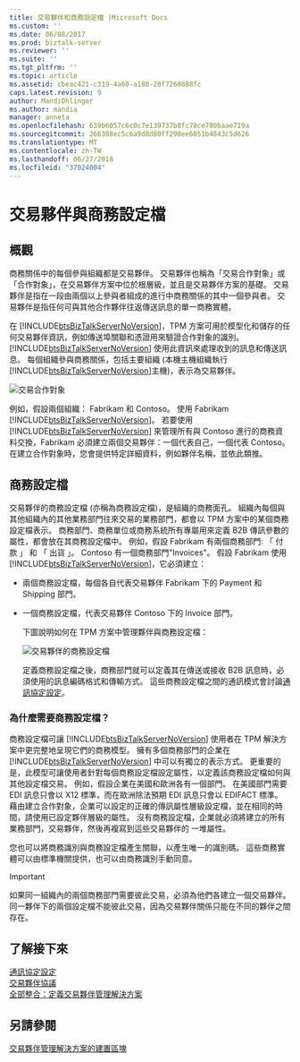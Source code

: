 ```yaml
---
title: 交易夥伴和商務設定檔 |Microsoft Docs
ms.custom: ''
ms.date: 06/08/2017
ms.prod: biztalk-server
ms.reviewer: ''
ms.suite: ''
ms.tgt_pltfrm: ''
ms.topic: article
ms.assetid: cbeac421-c319-4a60-a188-28f7268888fc
caps.latest.revision: 9
author: MandiOhlinger
ms.author: mandia
manager: anneta
ms.openlocfilehash: 639b6057c6c0c7e139737b8fc78ce780baae719a
ms.sourcegitcommit: 266308ec5c6a9d8d80ff298ee6051b4843c5d626
ms.translationtype: MT
ms.contentlocale: zh-TW
ms.lasthandoff: 06/27/2018
ms.locfileid: "37024004"
---
```

# <a name="trading-partners-and-business-profiles"></a>交易夥伴與商務設定檔

## <a name="overview"></a>概觀
商務關係中的每個參與組織都是交易夥伴。 交易夥伴也稱為「交易合作對象」或「合作對象」，在交易夥伴方案中位於根層級，並且是交易夥伴方案的基礎。 交易夥伴是指在一段由兩個以上參與者組成的進行中商務關係的其中一個參與者。 交易夥伴是指任何可與其他合作夥伴往返傳送訊息的單一商務實體。  
  
 在  [!INCLUDE[btsBizTalkServerNoVersion](../includes/btsbiztalkservernoversion-md.md)]，TPM 方案可用於模型化和儲存的任何交易夥伴資訊，例如傳送埠關聯和憑證用來驗證合作對象的識別。 [!INCLUDE[btsBizTalkServerNoVersion](../includes/btsbiztalkservernoversion-md.md)] 使用此資訊來處理收到的訊息和傳送訊息。 每個組織參與商務關係，包括主要組織 (本機主機組織執行[!INCLUDE[btsBizTalkServerNoVersion](../includes/btsbiztalkservernoversion-md.md)]主機)，表示為交易夥伴。
  
 ![交易合作對象](../core/media/tradingparties.gif "TradingParties")  
  
 例如，假設兩個組織： Fabrikam 和 Contoso。 使用 Fabrikam [!INCLUDE[btsBizTalkServerNoVersion](../includes/btsbiztalkservernoversion-md.md)]。 若要使用 [!INCLUDE[btsBizTalkServerNoVersion](../includes/btsbiztalkservernoversion-md.md)] 來管理所有與 Contoso 進行的商務資料交換，Fabrikam 必須建立兩個交易夥伴：一個代表自己，一個代表 Contoso。 在建立合作對象時，您會提供特定詳細資料，例如夥伴名稱，並依此類推。  
 
## <a name="business-profiles"></a>商務設定檔

交易夥伴的商務設定檔 (亦稱為商務設定檔)，是組織的商務面孔。 組織內每個與其他組織內的其他業務部門往來交易的業務部門，都會以 TPM 方案中的某個商務設定檔表示。 商務部門、商務單位或商務系統所有專屬用來定義 B2B 傳訊參數的屬性，都會放在其商務設定檔中。 例如，假設 Fabrikam 有兩個商務部門: 「 付款 」 和 「 出貨 」。 Contoso 有一個商務部門"Invoices"。 假設 Fabrikam 使用[!INCLUDE[btsBizTalkServerNoVersion](../includes/btsbiztalkservernoversion-md.md)]，它必須建立：  
  
- 兩個商務設定檔，每個各自代表交易夥伴 Fabrikam 下的 Payment 和 Shipping 部門。  
  
- 一個商務設定檔，代表交易夥伴 Contoso 下的 Invoice 部門。  
  
  下圖說明如何在 TPM 方案中管理夥伴與商務設定檔：  
  
  ![交易夥伴的商務設定檔](../core/media/businessprofile.gif "BusinessProfile")  
  
  定義商務設定檔之後，商務部門就可以定義其在傳送或接收 B2B 訊息時，必須使用的訊息編碼格式和傳輸方式。 這些商務設定檔之間的通訊模式會討論[通訊協定設定](../core/protocol-settings.md)。  
  
### <a name="why-do-i-need-business-profiles"></a>為什麼需要商務設定檔？  
 商務設定檔可讓 [!INCLUDE[btsBizTalkServerNoVersion](../includes/btsbiztalkservernoversion-md.md)] 使用者在 TPM 解決方案中更完整地呈現它們的商務模型。 擁有多個商務部門的企業在 [!INCLUDE[btsBizTalkServerNoVersion](../includes/btsbiztalkservernoversion-md.md)] 中可以有獨立的表示方式。 更重要的是，此模型可讓使用者針對每個商務設定檔設定屬性，以定義該商務設定檔如何與其他設定檔交易。 例如，假設企業在美國和歐洲各有一個部門。 在美國部門需要 EDI 訊息只會以 X12 標準，而在歐洲除法預期 EDI 訊息只會以 EDIFACT 標準。 藉由建立合作對象，企業可以設定的正確的傳訊屬性層級設定檔，並在相同的時間，請使用已設定夥伴層級的屬性。 沒有商務設定檔，企業就必須將建立的所有業務部門，交易夥伴，然後再複寫到這些交易夥伴的 一堆屬性。  
  
 您也可以將商務識別與商務設定檔產生關聯，以產生唯一的識別碼。 這些商務實體可以由標準機關提供，也可以由商務識別手動同意。  
  
> [!IMPORTANT]
>  如果同一組織內的兩個商務部門需要彼此交易，必須為他們各建立一個交易夥伴。 同一夥伴下的兩個設定檔不能彼此交易，因為交易夥伴關係只能在不同的夥伴之間存在。  
  
## <a name="learn-next"></a>了解接下來

[通訊協定設定](../core/protocol-settings.md)  
[交易夥伴協議](../core/trading-partner-agreement.md)  
[全部整合：定義交易夥伴管理解決方案](../core/putting-it-all-together-defining-a-trading-partner-management-solution.md)
 
## <a name="see-also"></a>另請參閱  
 [交易夥伴管理解決方案的建置區塊](../core/building-blocks-of-a-trading-partner-management-solution.md)